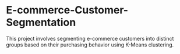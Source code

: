 # E-commerce-Customer-Segmentation
This project involves segmenting e-commerce customers into distinct groups based on their purchasing behavior using K-Means clustering. 
